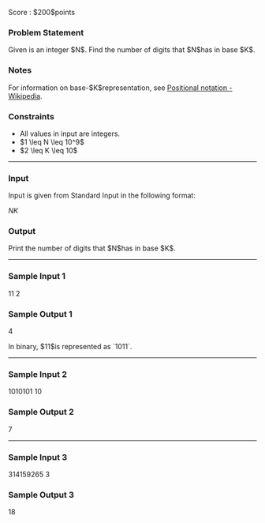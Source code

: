 
<div>

<span>

<span>

<p>
Score : $200$points
</p>

<div>

<section>

### **Problem Statement**

<p>
Given is an integer $N$. Find the number of digits that $N$has in base $K$.
</p>

</section>

</div>

<div>

<section>

### **Notes**

<p>
For information on base-$K$representation, see <a href="https://en.wikipedia.org/wiki/Positional_notation">Positional notation - Wikipedia</a>.
</p>

</section>

</div>

<div>

<section>

### **Constraints**

<ul>

<li>
All values in input are integers.
</li>

<li>
$1 \leq N \leq 10^9$
</li>

<li>
$2 \leq K \leq 10$
</li>

</ul>

</section>

</div>

---

<div>

<div>

<section>

### **Input**

<p>
Input is given from Standard Input in the following format:
</p>

<div>

$N$$K$
</div>

</section>

</div>

<div>

<section>

### **Output**

<p>
Print the number of digits that $N$has in base $K$.
</p>

</section>

</div>

</div>

---

<div>

<section>

### **Sample Input 1**

<div>

11 2

</div>

</section>

</div>

<div>

<section>

### **Sample Output 1**

<div>

4

</div>

<p>
In binary, $11$is represented as `1011`.
</p>

</section>

</div>

---

<div>

<section>

### **Sample Input 2**

<div>

1010101 10

</div>

</section>

</div>

<div>

<section>

### **Sample Output 2**

<div>

7

</div>

</section>

</div>

---

<div>

<section>

### **Sample Input 3**

<div>

314159265 3

</div>

</section>

</div>

<div>

<section>

### **Sample Output 3**

<div>

18

</div>

</section>

</div>

</span>

</span>

</div>
